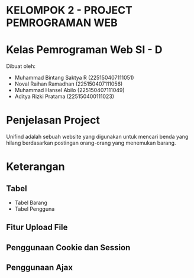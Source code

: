 # KELOMPOK 2 - PROJECT PEMROGRAMAN WEB 
# Kelas Pemrograman Web SI - D

Dibuat oleh:
- Muhammad Bintang Saktya R (225150407111051)
- Noval Raihan Ramadhan (225150407111056)
- Muhammad Hansel Abilo (225150407111049)
- Aditya Rizki Pratama (225150400111023)

# Penjelasan Project
Unifind adalah sebuah website yang digunakan untuk mencari benda yang hilang berdasarkan postingan orang-orang yang menemukan barang.

# Keterangan
## Tabel
- Tabel Barang 
- Tabel Pengguna

## Fitur Upload File

## Penggunaan Cookie dan Session

## Penggunaan Ajax

